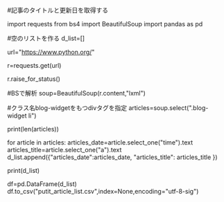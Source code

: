 #記事のタイトルと更新日を取得する

import requests
from bs4 import BeautifulSoup
import pandas as pd


#空のリストを作る
d_list=[]

url="https://www.python.org/"

r=requests.get(url)

r.raise_for_status()

#BSで解析
soup=BeautifulSoup(r.content,"lxml")

#クラス名blog-widgetをもつdivタグを指定
articles=soup.select(".blog-widget li")

print(len(articles))


for article in articles:
    articles_date=article.select_one("time").text
    articles_title=article.select_one("a").text
    d_list.append({"articles_date":articles_date,
                 "articles_title": articles_title
                 })


print(d_list)

df=pd.DataFrame(d_list)
df.to_csv("putit_article_list.csv",index=None,encoding="utf-8-sig")
